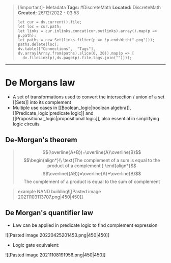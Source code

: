 > [!important]- Metadata
> **Tags:** #DiscreteMath 
> **Located:** DiscreteMath
> **Created:** 26/12/2022 - 03:53
> ```dataviewjs
>let cur = dv.current().file;
>let loc = cur.path;
>let links = cur.inlinks.concat(cur.outlinks).array().map(p => p.path);
>let paths = new Set(links.filter(p => !p.endsWith(".png")));
>paths.delete(loc);
>dv.table(["Connections",  "Tags"], dv.array(Array.from(paths).slice(0, 20)).map(p => [
>   dv.fileLink(p),dv.page(p).file.tags.join("")]));
> ```

___
# De Morgans law

- A set of transformations used to convert the intersection / union of a set [[Sets]] into its complement
- Multiple use cases in [[Boolean_logic|boolean algebra]], [[Predicate_logic|predicate logic]] and [[Propositional_logic|propositional logic]], also essential in simplifying logic circuits
## De-Morgan's theorem
>$$(\overline{A+B})=\overline{A}\overline{B}$$
>$$\begin{align*}\\
\text{The complement of a sum is equal to the product of a complement }
\end{align*}$$
>$$\overline{(AB)}=\overline{A}+\overline{B}$$
>$$\text{The complement of a product is equal to the sum of complement }$$


> example NAND building![[Pasted image 20211103113707.png|450|450]]

## De Morgan's quantifier law
- Law can be applied in predicate logic to find complement expression

![[Pasted image 20220425201453.png|450|450]]

- Logic gate equivalent:

![[Pasted image 20211108191956.png|450|450]]
